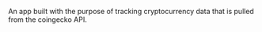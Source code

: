 An app built with the purpose of tracking cryptocurrency data that is pulled from the coingecko API.
